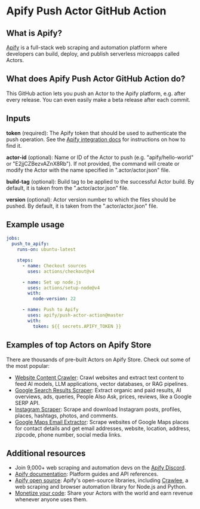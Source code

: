 # Apify Push Actor GitHub Action

## What is Apify?
[Apify](https://apify.com/) is a full-stack web scraping and automation platform where developers can build, deploy, and publish serverless microapps called Actors.

## What does Apify Push Actor GitHub Action do?
This GitHub action lets you push an Actor to the Apify platform, e.g. after every release. You can even easily make a beta release after each commit.

## Inputs
**token** (required): The Apify token that should be used to authenticate the push operation. See the [Apify integration docs](https://docs.apify.com/platform/integrations/api#api-token) for instructions on how to find it.

**actor-id** (optional): Name or ID of the Actor to push (e.g. "apify/hello-world" or "E2jjCZBezvAZnX8Rb"). If not provided, the command will create or modify the Actor with the name specified in ".actor/actor.json" file. 

**build-tag** (optional): Build tag to be applied to the successful Actor build. By default, it is taken from the ".actor/actor.json" file.

**version** (optional): Actor version number to which the files should be pushed. By default, it is taken from the ".actor/actor.json" file.

## Example usage

```yaml
jobs:
  push_to_apify:
    runs-on: ubuntu-latest

    steps:
      - name: Checkout sources
        uses: actions/checkout@v4

      - name: Set up node.js
        uses: actions/setup-node@v4
        with:
          node-version: 22

      - name: Push to Apify
        uses: apify/push-actor-action@master
        with:
          token: ${{ secrets.APIFY_TOKEN }}
```

## Examples of top Actors on Apify Store
There are thousands of pre-built Actors on Apify Store. Check out some of the most popular:
- [Website Content Crawler](https://apify.com/apify/website-content-crawler): Crawl websites and extract text content to feed AI models, LLM applications, vector databases, or RAG pipelines.
- [Google Search Results Scraper](https://apify.com/apify/google-search-scraper): Extract organic and paid results, AI overviews, ads, queries, People Also Ask, prices, reviews, like a Google SERP API. 
- [Instagram Scraper](https://apify.com/apify/instagram-scraper): Scrape and download Instagram posts, profiles, places, hashtags, photos, and comments. 
- [Google Maps Email Extractor](https://apify.com/lukaskrivka/google-maps-with-contact-details): Scrape websites of Google Maps places for contact details and get email addresses, website, location, address, zipcode, phone number, social media links. 

## Additional resources
- Join 9,000+ web scraping and automation devs on the [Apify Discord](https://discord.com/invite/jyEM2PRvMU).
- [Apify documentation](https://docs.apify.com/): Platform guides and API references.
- [Apify open source](https://docs.apify.com/open-source): Apify's open-source libraries, including [Crawlee](https://crawlee.dev/), a web scraping and browser automation library for Node.js and Python.
- [Monetize your code](https://apify.com/partners/actor-developers): Share your Actors with the world and earn revenue whenever anyone uses them.
